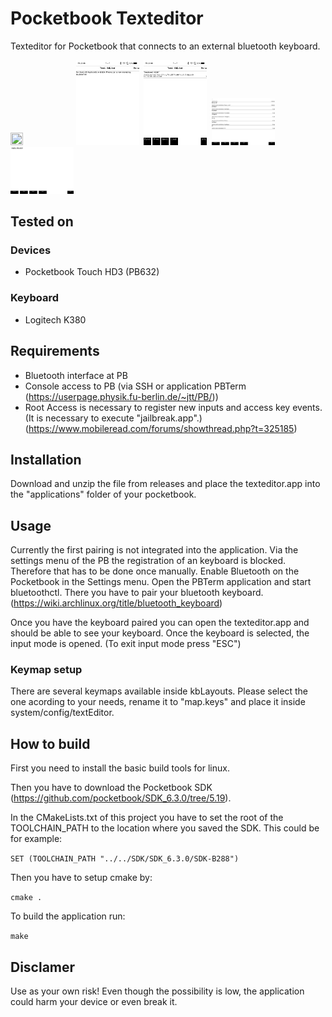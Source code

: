 # Pocketbook Texteditor
Texteditor for Pocketbook that connects to an external bluetooth keyboard.

<img src="/screenshots/usageExample.bmp" width="20%" height="20%">
<img src="/screenshots/textEditorNoDevices.bmp" width="20%" height="20%">&nbsp;&nbsp;<img src="/screenshots/textEditorDeviceSelection.bmp" width="20%" height="20%">&nbsp;&nbsp;<img src="/screenshots/textEditorFileSelection.bmp" width="20%" height="20%">&nbsp;&nbsp;<img src="/screenshots/textEditorInput.bmp" width="20%" height="20%">

## Tested on

### Devices
* Pocketbook Touch HD3 (PB632)

### Keyboard
* Logitech K380

## Requirements
* Bluetooth interface at PB
* Console access to PB (via SSH or application PBTerm (https://userpage.physik.fu-berlin.de/~jtt/PB/))
* Root Access is necessary to register new inputs and access key events. (It is necessary to execute "jailbreak.app".) (https://www.mobileread.com/forums/showthread.php?t=325185)

## Installation
Download and unzip the file from releases and place the texteditor.app into the "applications" folder of your pocketbook.

## Usage

Currently the first pairing is not integrated into the application. Via the settings menu of the PB the registration of an keyboard is blocked. Therefore that has to be done once manually.
Enable Bluetooth on the Pocketbook in the Settings menu.
Open the PBTerm application and start bluetoothctl.
There you have to pair your bluetooth keyboard. (https://wiki.archlinux.org/title/bluetooth_keyboard)

Once you have the keyboard paired you can open the texteditor.app and should be able to see your keyboard. Once the keyboard is selected, the input mode is opened. (To exit input mode press "ESC")

### Keymap setup
There are several keymaps available inside kbLayouts. Please select the one acording to your needs, rename it to
"map.keys" and place it inside system/config/textEditor.

## How to build

First you need to install the basic build tools for linux.

Then you have to download the Pocketbook SDK (https://github.com/pocketbook/SDK_6.3.0/tree/5.19).

In the CMakeLists.txt of this project you have to set the root of the TOOLCHAIN_PATH to the location where you saved the SDK.
This could be for example:

`SET (TOOLCHAIN_PATH "../../SDK/SDK_6.3.0/SDK-B288")`

Then you have to setup cmake by:

`cmake .`

To build the application run:

`make`

## Disclamer
Use as your own risk!
Even though the possibility is low, the application could harm your device or even break it.
